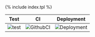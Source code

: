 {% include index.tpl %}

| Test | CI | Deployment |
| ------------ | ------------ | ------------ |
| ![test](https://github.com/wryyyyyyyy/runner_one/workflows/test/badge.svg) | ![GithubCI](https://github.com/wryyyyyyyy/runner_one/workflows/CI/badge.svg) | ![Deployment](https://github.com/wryyyyyyyy/runner_one/workflows/deploy/badge.svg) |
